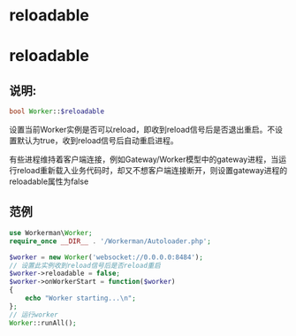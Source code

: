 # reloadable

# reloadable

## 说明:


```php 
bool Worker::$reloadable

```
设置当前Worker实例是否可以reload，即收到reload信号后是否退出重启。不设置默认为true，收到reload信号后自动重启进程。

有些进程维持着客户端连接，例如Gateway/Worker模型中的gateway进程，当运行reload重新载入业务代码时，却又不想客户端连接断开，则设置gateway进程的reloadable属性为false

## 范例


```php 
use Workerman\Worker;
require_once __DIR__ . '/Workerman/Autoloader.php';

$worker = new Worker('websocket://0.0.0.0:8484');
// 设置此实例收到reload信号后是否reload重启
$worker->reloadable = false;
$worker->onWorkerStart = function($worker)
{
    echo "Worker starting...\n";
};
// 运行worker
Worker::runAll();

```